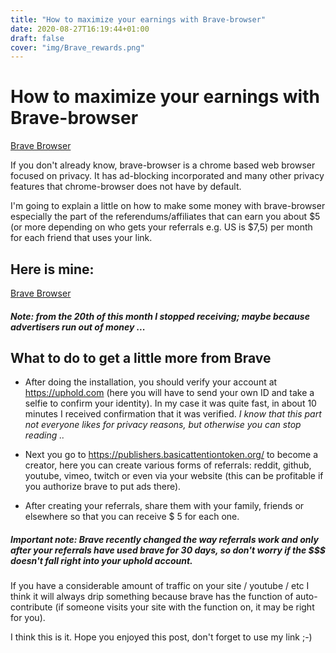 ```yaml
---
title: "How to maximize your earnings with Brave-browser"
date: 2020-08-27T16:19:44+01:00
draft: false
cover: "img/Brave_rewards.png"
---
```


# How to maximize your earnings with Brave-browser

[Brave Browser](https://brave.com/kwe719)

If you don't already know, brave-browser is a chrome based web browser focused on privacy. It has ad-blocking incorporated and many other privacy features that chrome-browser does not have by default.

I'm going to explain a little on how to make some money with brave-browser especially the part of the referendums/affiliates that can earn you about $5 (or more depending on who gets your referrals e.g. US is $7,5) per month for each friend that uses your link.

## Here is mine:

[Brave Browser](https://brave.com/kwe719)


##### Note: from the 20th of this month I stopped receiving; maybe because advertisers run out of money ...

## What to do to get a little more from Brave
- After doing the installation, you should verify your account at https://uphold.com (here you will have to send your own ID and take a selfie to confirm your identity). In my case it was quite fast, in about 10 minutes I received confirmation that it was verified. _I know that this part not everyone likes for privacy reasons, but otherwise you can stop reading .._

- Next you go to https://publishers.basicattentiontoken.org/ to become a creator, here you can create various forms of referrals: reddit, github, youtube, vimeo, twitch or even via your website (this can be profitable if you authorize brave to put ads there).
- After creating your referrals, share them with your family, friends or elsewhere so that you can receive $ 5 for each one.

##### Important note: Brave recently changed the way referrals work and only after your referrals have used brave for 30 days, so don't worry if the $$$ doesn't fall right into your uphold account.

If you have a considerable amount of traffic on your site / youtube / etc I think it will always drip something because brave has the function of auto-contribute (if someone visits your site with the function on, it may be right for you).

I think this is it. Hope you enjoyed this post, don't forget to use my link ;-)

